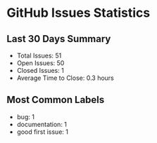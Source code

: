 # GitHub Issues Statistics

## Last 30 Days Summary
- Total Issues: 51
- Open Issues: 50
- Closed Issues: 1
- Average Time to Close: 0.3 hours

## Most Common Labels
- bug: 1
- documentation: 1
- good first issue: 1
